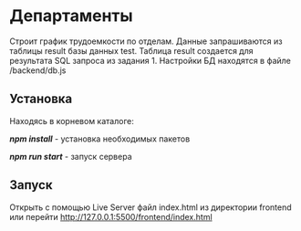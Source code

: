 # Департаменты
Строит график трудоемкости по отделам. Данные запрашиваются из таблицы result базы данных test. Таблица result создается для результата SQL запроса из задания 1.
Настройки БД находятся в файле /backend/db.js

## Установка

Находясь в корневом каталоге:

***npm install***  - установка необходимых пакетов

***npm run start*** - запуск сервера

## Запуск

Открыть с помощью Live Server файл index.html из директории frontend или перейти http://127.0.0.1:5500/frontend/index.html